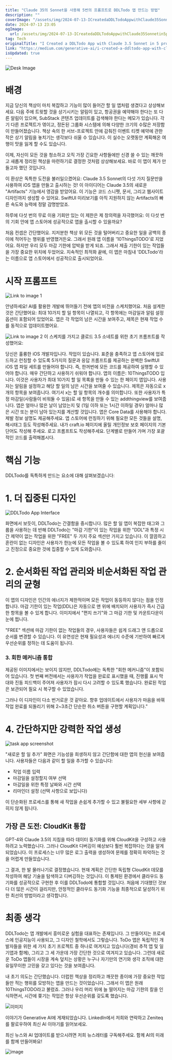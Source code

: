 ```yaml
---
title: "Claude 35의 Sonnet을 사용해 5번의 프롬프트로 DDLTodo 앱 만드는 방법"
description: ""
coverImage: "/assets/img/2024-07-13-ICreatedaDDLTodoAppwithClaude35Sonnetin5prompts_0.png"
date: 2024-07-13 23:05
ogImage:
  url: /assets/img/2024-07-13-ICreatedaDDLTodoAppwithClaude35Sonnetin5prompts_0.png
tag: Tech
originalTitle: "I Created a DDLTodo App with Claude 3.5 Sonnet in 5 prompts"
link: "https://medium.com/generative-ai/i-created-a-ddltodo-app-with-claude-3-5-sonnet-in-5-prompts-4814bc0f3673"
isUpdated: true
---
```


![Desk Image](/assets/img/2024-07-13-ICreatedaDDLTodoAppwithClaude35Sonnetin5prompts_0.png)

# 배경

지금 당신의 책상이 마치 복잡하고 기능이 많이 들어간 할 일 앱처럼 생겼다고 상상해보세요. 다음 주에 트윗할 것을 상기시키는 알림이 있고, 항공권을 예약해야 한다는 또 다른 알림이 있으며, SubStack 콘텐츠 업데이트를 검색해야 한다는 메모가 있습니다. 각기 다른 프로젝트가 엮이고, 정돈된 그룹화 시스템에 의해 다양한 크기의 수많은 저장함이 만들어졌습니다. 책상 속의 한 서브-프로젝트 안에 감춰진 이벤트 티켓 예약에 관한 작은 상기 알림을 놓치기는 생각보다 쉬울 수 있습니다. 이 실수는 오랫동안 계획해온 여행이 맛을 잃게 할 수도 있습니다.

이제, 자신이 모든 것을 청소하고 오직 가장 긴요한 사항들에만 신경 쓸 수 있는 깨끗하고 새롭게 정리된 책상을 마련하기로 결정한 것처럼 상상해보세요. 바로 이 앱이 제가 만들고자 했던 것입니다.

<!-- cozy-coder - 수평 -->

<ins class="adsbygoogle"
     style="display:block"
     data-ad-client="ca-pub-4877378276818686"
     data-ad-slot="1107185301"
     data-ad-format="auto"
     data-full-width-responsive="true"></ins>

<script>
     (adsbygoogle = window.adsbygoogle || []).push({});
</script>

이 환상은 독특한 도전을 불러일으켰어요: Claude 3.5 Sonnet의 다섯 가지 질문만을 사용하여 iOS 앱을 만들고 출시하는 것! 이 아이디어는 Claude 3.5의 새로운 "Artifacts" 기능에서 영감을 받았어요. 이 기능은 코드 스니펫, 문서, 그리고 웹사이트 디자인까지 생성할 수 있어요. SwiftUI 미리보기를 아직 지원하지 않는 Artifacts의 빠른 속도와 능력에 정말 감명받았죠.

하루에 다섯 번의 무료 이용 기회만 있는 이 제한은 제 창의력을 자극했어요: 이 다섯 번의 기회 안에 앱 스토어에 성공적으로 앱을 출시할 수 있을까요?

처음 컨셉은 간단했어요. 지저분한 책상 위 모든 것을 털어버리고 중요한 일을 공백의 종이에 적어두는 행위를 반영했거든요. 그래서 원래 앱 이름을 '10ThingsTODO'로 지었어요. 하지만 우리 모두 마감 기한에 압박을 받게 되죠. 그래서 제출 기한이 있는 작업들을 가장 중요한 위치에 두었어요. 지속적인 최적화 끝에, 이 앱은 마침내 'DDLTodo'라는 이름으로 앱 스토어에서 성공적으로 출시되었어요.

# 시작 프롬프트

<!-- cozy-coder - 수평 -->

<ins class="adsbygoogle"
     style="display:block"
     data-ad-client="ca-pub-4877378276818686"
     data-ad-slot="1107185301"
     data-ad-format="auto"
     data-full-width-responsive="true"></ins>

<script>
     (adsbygoogle = window.adsbygoogle || []).push({});
</script>

![Link to image 1](/assets/img/2024-07-13-ICreatedaDDLTodoAppwithClaude35Sonnetin5prompts_1.png)

안녕하세요! AI를 활용한 개발에 뛰어들기 전에 앱의 비전을 스케치했어요. 처음 설계한 것은 간단했어요: 최대 10가지 할 일 항목이 나열되고, 각 항목에는 마감일과 알림 설정 옵션이 포함되어 있었어요. 앱은 각 작업의 남은 시간을 보여주고, 제목은 현재 작업 수를 동적으로 업데이트했어요.

![Link to image 2](/assets/img/2024-07-13-ICreatedaDDLTodoAppwithClaude35Sonnetin5prompts_2.png)
이 스케치를 가지고 클로드 3.5 소네트를 위한 초기 프롬프트를 작성했어요:

<!-- cozy-coder - 수평 -->

<ins class="adsbygoogle"
     style="display:block"
     data-ad-client="ca-pub-4877378276818686"
     data-ad-slot="1107185301"
     data-ad-format="auto"
     data-full-width-responsive="true"></ins>

<script>
     (adsbygoogle = window.adsbygoogle || []).push({});
</script>

당신은 훌륭한 iOS 개발자입니다.
작업이 있습니다. 표준을 충족하고 앱 스토어에 업로드하고 런칭할 수 있도록 5가지의 질문과 응답 프롬프트를 제공하는 완벽한 SwiftUI iOS 앱 파일 세트를 만들어야 합니다.
즉, 한꺼번에 모든 코드를 제공하여 실행할 수 있어야 합니다. 매우 간단하고 사용하기 쉬워야 합니다.
앱의 이름은: 10ThingsTODO 입니다.
이것은 사용자가 최대 10가지 할 일 목록을 만들 수 있는 한 페이지 앱입니다.
사용자는 알림을 설정하고 해당 할 일의 남은 시간을 보여줄 수 있습니다.
제목은 자동으로 x개의 항목을 보여줍니다. 여기서 x는 할 일 항목의 개수를 의미합니다.
또한 사용자가 특정 마감일(사람들이 비워둘 수 있음)로 새 항목을 만들 수 있는 addthingview를 보여줍니다.
앱은 얼마나 많은 날이 남았는지 및 (1일 이하 또는 1시간 이하일 경우) 얼마나 많은 시간 또는 분이 남아 있는지를 계산할 것입니다.
앱은 Core Data를 사용해야 합니다.
제발 정보 설명도 제공해주세요.
앱 스토어에 런칭하기 위해 필요한 모든 것들을 설명, 해시태그 등도 작성해주세요.
내가 craft.io 페이지에 올릴 개인정보 보호 페이지의 기본 단어도 작성해 주세요.
로고 프롬프트도 작성해주세요. 단계별로 만들어 가며 가장 포괄적인 코드를 출력해봅시다.

# 핵심 기능

DDLTodo를 독특하게 만드는 요소에 대해 살펴보겠습니다:

# 1. 더 집중된 디자인

<!-- cozy-coder - 수평 -->

<ins class="adsbygoogle"
     style="display:block"
     data-ad-client="ca-pub-4877378276818686"
     data-ad-slot="1107185301"
     data-ad-format="auto"
     data-full-width-responsive="true"></ins>

<script>
     (adsbygoogle = window.adsbygoogle || []).push({});
</script>

![DDLTodo App Interface](/assets/img/2024-07-13-ICreatedaDDLTodoAppwithClaude35Sonnetin5prompts_3.png)

화면에서 보듯이, DDLTodo는 간결함을 중시합니다. 많은 할 일 앱이 복잡한 태그와 그룹을 사용하는 데 반해 DDLTodo는 "마감 기한"이 있는 작업을 위한 "DDL"과 특정 시간 제약이 없는 작업을 위한 "FREE" 두 가지 주요 섹션만 가지고 있습니다. 이 깔끔하고 혼란이 없는 디자인은 사용자가 한눈에 모든 작업을 볼 수 있도록 하여 인지 부하를 줄이고 진정으로 중요한 것에 집중할 수 있게 도와줍니다.

# 2. 순서화된 작업 관리와 비순서화된 작업 관리의 균형

이 앱의 디자인은 인간의 에너지가 제한적이며 모든 작업이 동등하지 않다는 점을 인정합니다. 마감 기한이 있는 작업(DDL)은 자동으로 맨 위에 배치되어 사용자가 즉시 긴급한 항목을 볼 수 있게 합니다. 이미지에서 "편지 쓰기"와 그 마감 기한 및 카운트다운이 눈에 띕니다.

<!-- cozy-coder - 수평 -->

<ins class="adsbygoogle"
     style="display:block"
     data-ad-client="ca-pub-4877378276818686"
     data-ad-slot="1107185301"
     data-ad-format="auto"
     data-full-width-responsive="true"></ins>

<script>
     (adsbygoogle = window.adsbygoogle || []).push({});
</script>

"FREE" 섹션에 마감 기한이 없는 작업들의 경우, 사용자들은 쉽게 드래그 앤 드롭으로 순서를 변경할 수 있습니다. 이 유연성은 현재 필요성과 에너지 수준에 기반하여 빠르게 우선순위를 정하는 데 도움이 됩니다.

### 3. 회한 메커니즘 통합

제공된 이미지에서는 보이지 않지만, DDLTodo에는 독특한 "회한 메커니즘"이 포함되어 있습니다. 첫 번째 버전에서는 사용자가 작업을 완료로 표시했을 때, 진행률 표시 막대와 진동 피드백이 주어져 사용자가 잠시 다시 고려할 수 있도록 했습니다. 완료된 작업은 보관되어 필요 시 복구할 수 있었습니다.

그러나 이 디자인이 다소 번거로운 것 같아요. 향후 업데이트에서 사용자가 마음을 바꿔 작업 완료를 되돌리기 위해 2~3초간 단순한 취소 버튼을 구현할 계획입니다."

<!-- cozy-coder - 수평 -->

<ins class="adsbygoogle"
     style="display:block"
     data-ad-client="ca-pub-4877378276818686"
     data-ad-slot="1107185301"
     data-ad-format="auto"
     data-full-width-responsive="true"></ins>

<script>
     (adsbygoogle = window.adsbygoogle || []).push({});
</script>

# 4. 간단하지만 강력한 작업 생성

![task app screenshot](/assets/img/2024-07-13-ICreatedaDDLTodoAppwithClaude35Sonnetin5prompts_4.png)

"새로운 할 일 추가" 화면은 기능성을 희생하지 않고 간단함에 대한 앱의 헌신을 보여줍니다. 사용자들은 다음과 같이 할 일을 추가할 수 있습니다:

- 작업 이름 입력
- 마감일을 설정할지 여부 선택
- 마감일을 위한 특정 날짜와 시간 선택
- 리마인더 설정 (선택 사항으로 보입니다)

<!-- cozy-coder - 수평 -->

<ins class="adsbygoogle"
     style="display:block"
     data-ad-client="ca-pub-4877378276818686"
     data-ad-slot="1107185301"
     data-ad-format="auto"
     data-full-width-responsive="true"></ins>

<script>
     (adsbygoogle = window.adsbygoogle || []).push({});
</script>

이 단순화된 프로세스를 통해 새 작업을 손쉽게 추가할 수 있고 불필요한 세부 사항에 갇히지 않게 됩니다.

## 가장 큰 도전: CloudKit 통합

GPT-4와 Claude 3.5의 지침을 따라 데이터 동기화를 위해 CloudKit을 구성하고 사용하려고 노력했습니다. 그러나 CloudKit 디버깅이 예상보다 훨씬 복잡하다는 것을 알게 되었습니다. 이 프로세스는 너무 많은 로그 출력을 생성하여 문제를 정확히 파악하는 것을 어렵게 만들었습니다.

그 결과, 한 발 물러나기로 결정했습니다. 현재 계획은 간단한 독립형 CloudKit 데모를 작성하여 해당 기술을 탐색하고 디버깅하는 것입니다. 이 통제된 환경에서 클라우드 동기화를 성공적으로 구현한 후 이를 DDLTodo에 통합할 것입니다. 처음에 기대했던 것보다 더 많은 시간이 걸리지만, 안정적인 클라우드 동기화 기능을 최종적으로 달성하기 위한 최선의 방법이라고 생각합니다.

<!-- cozy-coder - 수평 -->

<ins class="adsbygoogle"
     style="display:block"
     data-ad-client="ca-pub-4877378276818686"
     data-ad-slot="1107185301"
     data-ad-format="auto"
     data-full-width-responsive="true"></ins>

<script>
     (adsbygoogle = window.adsbygoogle || []).push({});
</script>

# 최종 생각

DDLTodo는 앱 개발에서 흥미로운 실험을 대표하는 존재입니다. 그 만들어지는 프로세스에 인공지능이 사용되고, 그 디자인 철학에서도 그렇습니다. ToDo 앱은 독립적인 개발자들을 위한 세 가지 초기 프로젝트 중 하나로 여겨지고 있습니다(경비 추적 앱 및 일기앱과 함께), 그리고 그 세 가운데 가장 간단한 것으로 여겨지고 있습니다. 그런데 새로운 ToDo 앱들이 시장을 계속 덮치는 상황은 누구나 자기만의 연기와 생각 조직에 대한 유일무이한 고민을 갖고 있다는 것을 보여줍니다.

내 초기 의도는 간단했습니다. 더럽힌 책상을 정리하고 깨끗한 종이에 가장 중요한 작업들만 적는 행위를 모방하는 앱을 만드는 것이었습니다. 그래서 이 앱은 원래 10ThingsTODO라고 불렸죠. 그러나 우리 머리 위에 늘 떨어지는 마감 기한의 칼을 인식하면서, 시간에 쫒기는 작업은 항상 우선순위를 갖도록 했습니다.

![이미지](/assets/img/2024-07-13-ICreatedaDDLTodoAppwithClaude35Sonnetin5prompts_5.png)

<!-- cozy-coder - 수평 -->

<ins class="adsbygoogle"
     style="display:block"
     data-ad-client="ca-pub-4877378276818686"
     data-ad-slot="1107185301"
     data-ad-format="auto"
     data-full-width-responsive="true"></ins>

<script>
     (adsbygoogle = window.adsbygoogle || []).push({});
</script>

이야기가 Generative AI에 게재되었습니다. LinkedIn에서 저희와 연락하고 Zeniteq를 팔로우하여 최신 AI 이야기를 읽어보세요.

최신 뉴스와 AI 업데이트를 받으시려면 저희 뉴스레터를 구독해주세요. 함께 AI의 미래를 함께 만들어봐요!

![image](/assets/img/2024-07-13-ICreatedaDDLTodoAppwithClaude35Sonnetin5prompts_6.png)
